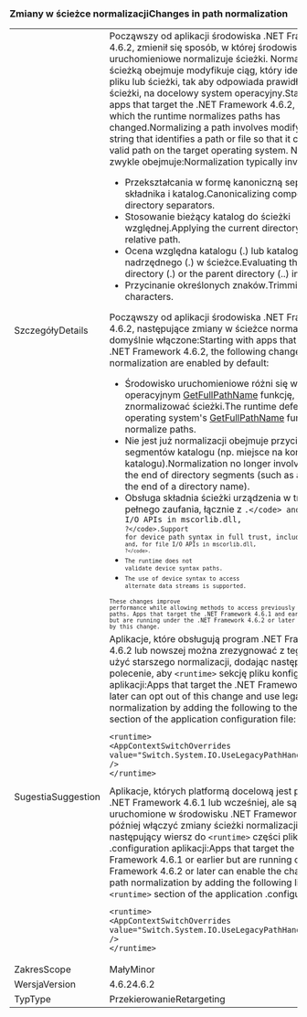 ### <a name="changes-in-path-normalization"></a><span data-ttu-id="8836e-101">Zmiany w ścieżce normalizacji</span><span class="sxs-lookup"><span data-stu-id="8836e-101">Changes in path normalization</span></span>

|   |   |
|---|---|
|<span data-ttu-id="8836e-102">Szczegóły</span><span class="sxs-lookup"><span data-stu-id="8836e-102">Details</span></span>|<span data-ttu-id="8836e-103">Począwszy od aplikacji środowiska .NET Framework 4.6.2, zmienił się sposób, w której środowisko uruchomieniowe normalizuje ścieżki. Normalizowanie ścieżką obejmuje modyfikuje ciąg, który identyfikuje pliku lub ścieżki, tak aby odpowiada prawidłowej ścieżki, na docelowy system operacyjny.</span><span class="sxs-lookup"><span data-stu-id="8836e-103">Starting with apps that target the .NET Framework 4.6.2, the way in which the runtime normalizes paths has changed.Normalizing a path involves modifying the string that identifies a path or file so that it conforms to a valid path on the target operating system.</span></span> <span data-ttu-id="8836e-104">Normalizacja zwykle obejmuje:</span><span class="sxs-lookup"><span data-stu-id="8836e-104">Normalization typically involves:</span></span><ul><li><span data-ttu-id="8836e-105">Przekształcania w formę kanoniczną separatory składnika i katalog.</span><span class="sxs-lookup"><span data-stu-id="8836e-105">Canonicalizing component and directory separators.</span></span></li><li><span data-ttu-id="8836e-106">Stosowanie bieżący katalog do ścieżki względnej.</span><span class="sxs-lookup"><span data-stu-id="8836e-106">Applying the current directory to a relative path.</span></span></li><li><span data-ttu-id="8836e-107">Ocena względna katalogu (.) lub katalogu nadrzędnego (.) w ścieżce.</span><span class="sxs-lookup"><span data-stu-id="8836e-107">Evaluating the relative directory (.) or the parent directory (..) in a path.</span></span></li><li><span data-ttu-id="8836e-108">Przycinanie określonych znaków.</span><span class="sxs-lookup"><span data-stu-id="8836e-108">Trimming specified characters.</span></span></li></ul><span data-ttu-id="8836e-109">Począwszy od aplikacji środowiska .NET Framework 4.6.2, następujące zmiany w ścieżce normalizacji są domyślnie włączone:</span><span class="sxs-lookup"><span data-stu-id="8836e-109">Starting with apps that target the .NET Framework 4.6.2, the following changes in path normalization are enabled by default:</span></span><ul><li><span data-ttu-id="8836e-110">Środowisko uruchomieniowe różni się w systemie operacyjnym [GetFullPathName](https://msdn.microsoft.com/library/windows/desktop/aa364963(v=vs.85).aspx) funkcję, aby znormalizować ścieżki.</span><span class="sxs-lookup"><span data-stu-id="8836e-110">The runtime defers to the operating system's [GetFullPathName](https://msdn.microsoft.com/library/windows/desktop/aa364963(v=vs.85).aspx) function to normalize paths.</span></span></li><li><span data-ttu-id="8836e-111">Nie jest już normalizacji obejmuje przycinania koniec segmentów katalogu (np. miejsce na końcu nazwy katalogu).</span><span class="sxs-lookup"><span data-stu-id="8836e-111">Normalization no longer involves trimming the end of directory segments (such as a space at the end of a directory name).</span></span></li><li><span data-ttu-id="8836e-112">Obsługa składnia ścieżki urządzenia w trybie pełnego zaufania, łącznie z <code>\.&lt;/code&gt; and, for file I/O APIs in mscorlib.dll, <code>\?&lt;/code&gt;.</span><span class="sxs-lookup"><span data-stu-id="8836e-112">Support for device path syntax in full trust, including <code>\.&lt;/code&gt; and, for file I/O APIs in mscorlib.dll, <code>\?&lt;/code&gt;.</span></span></li><li>The runtime does not validate device syntax paths.</li><li>The use of device syntax to access alternate data streams is supported.</li></ul>These changes improve performance while allowing methods to access previously inaccessible paths. Apps that target the .NET Framework 4.6.1 and earlier versions but are running under the .NET Framework 4.6.2 or later are unaffected by this change.|
|<span data-ttu-id="8836e-113">Sugestia</span><span class="sxs-lookup"><span data-stu-id="8836e-113">Suggestion</span></span>|<span data-ttu-id="8836e-114">Aplikacje, które obsługują program .NET Framework 4.6.2 lub nowszej można zrezygnować z tego zmienić i użyć starszego normalizacji, dodając następujące polecenie, aby <code>&lt;runtime&gt;</code> sekcję pliku konfiguracji aplikacji:</span><span class="sxs-lookup"><span data-stu-id="8836e-114">Apps that target the .NET Framework 4.6.2 or later can opt out of this change and use legacy normalization by adding the following to the <code>&lt;runtime&gt;</code> section of the application configuration file:</span></span><pre><code class="lang-xml">&lt;runtime&gt;&#13;&#10;&lt;AppContextSwitchOverrides value=&quot;Switch.System.IO.UseLegacyPathHandling=true&quot; /&gt;&#13;&#10;&lt;/runtime&gt;&#13;&#10;</code></pre><span data-ttu-id="8836e-115">Aplikacje, których platformą docelową jest program .NET Framework 4.6.1 lub wcześniej, ale są uruchomione w środowisku .NET Framework 4.6.2 lub później włączyć zmiany ścieżki normalizacji, dodając następujący wiersz do <code>&lt;runtime&gt;</code> części pliku .configuration aplikacji:</span><span class="sxs-lookup"><span data-stu-id="8836e-115">Apps that target the .NET Framework 4.6.1 or earlier but are running on the .NET Framework 4.6.2 or later can enable the changes to path normalization by adding the following line to the <code>&lt;runtime&gt;</code> section of the application .configuration file:</span></span><pre><code class="lang-xml">&lt;runtime&gt;&#13;&#10;&lt;AppContextSwitchOverrides value=&quot;Switch.System.IO.UseLegacyPathHandling=false&quot; /&gt;&#13;&#10;&lt;/runtime&gt;&#13;&#10;</code></pre>|
|<span data-ttu-id="8836e-116">Zakres</span><span class="sxs-lookup"><span data-stu-id="8836e-116">Scope</span></span>|<span data-ttu-id="8836e-117">Mały</span><span class="sxs-lookup"><span data-stu-id="8836e-117">Minor</span></span>|
|<span data-ttu-id="8836e-118">Wersja</span><span class="sxs-lookup"><span data-stu-id="8836e-118">Version</span></span>|<span data-ttu-id="8836e-119">4.6.2</span><span class="sxs-lookup"><span data-stu-id="8836e-119">4.6.2</span></span>|
|<span data-ttu-id="8836e-120">Typ</span><span class="sxs-lookup"><span data-stu-id="8836e-120">Type</span></span>|<span data-ttu-id="8836e-121">Przekierowanie</span><span class="sxs-lookup"><span data-stu-id="8836e-121">Retargeting</span></span>|


